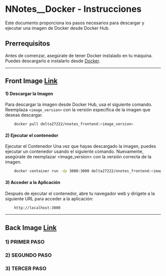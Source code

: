# NNotes__Docker - Instrucciones

Este documento proporciona los pasos necesarios para descargar y ejecutar una imagen de Docker desde Docker Hub.

## Prerrequisitos

Antes de comenzar, asegúrate de tener Docker instalado en tu máquina. Puedes descargarlo e instalarlo desde [Docker](https://www.docker.com/get-started).

-------

## Front Image [Link](https://hub.docker.com/r/delta27222/nnotes_frontend)

#### 1) Descargar la Imagen

Para descargar la imagen desde Docker Hub, usa el siguiente comando. Reemplaza `<image_version>` con la versión específica de la imagen que deseas descargar.

```bash
    docker pull delta27222/nnotes_frontend:<image_version>
```

#### 2) Ejecutar el contenedor

Ejecutar el Contenedor
Una vez que hayas descargado la imagen, puedes ejecutar un contenedor usando el siguiente comando. Nuevamente, asegúrate de reemplazar <image_version> con la versión correcta de la imagen.

```bash
    docker container run -dp 3000:3000 delta27222/nnotes_frontend:<image_version>
```
#### 3) Acceder a la Aplicación

Después de ejecutar el contenedor, abre tu navegador web y dirígete a la siguiente URL para acceder a la aplicación:

```bash
    http://localhost:3000
```
-------

## Back Image [Link](https://hub.docker.com/r/delta27222/nnotes_frontend)
### 1) PRIMER PASO
### 2) SEGUNDO PASO
### 3) TERCER PASO